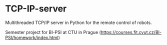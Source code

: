 # TCP-IP-server
Multithreaded TCP/IP server in Python for the remote control of robots. 

Semester project for BI-PSI at CTU in Prague (https://courses.fit.cvut.cz/BI-PSI/homework/index.html)
